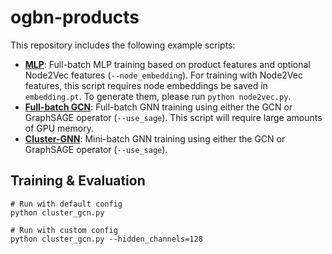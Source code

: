 # ogbn-products

This repository includes the following example scripts:

* **[MLP](https://github.com/snap-stanford/ogb/blob/master/examples/nodeproppred/products/mlp.py)**: Full-batch MLP training based on product features and optional Node2Vec features (`--node_embedding`). For training with Node2Vec features, this script requires node embeddings be saved in `embedding.pt`. To generate them, please run `python node2vec.py`.
* **[Full-batch GCN](https://github.com/snap-stanford/ogb/blob/master/examples/nodeproppred/products/full_batch.py)**: Full-batch GNN training using either the GCN or GraphSAGE operator (`--use_sage`). This script will require large amounts of GPU memory.
* **[Cluster-GNN](https://github.com/snap-stanford/ogb/blob/master/examples/nodeproppred/products/cluster_gcn.py)**: Mini-batch GNN training using either the GCN or GraphSAGE operator (`--use_sage`).

## Training & Evaluation

```
# Run with default config
python cluster_gcn.py

# Run with custom config
python cluster_gcn.py --hidden_channels=128
```
